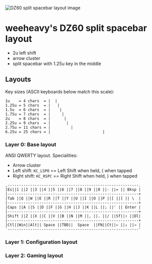 ![DZ60 split spacebar layout image](https://i.imgur.com/EFF7pBN.png)

# weeheavy's DZ60 split spacebar layout

* 2u left shift
* arrow cluster
* split spacebar with 1.25u key in the middle

## Layouts

Key sizes (ASCII keyboards below match this scale):

    1u    = 4 chars  = |  |
    1.25u = 5 chars  = |   |
    1.5u  = 6 chars  = |    |
    1.75u = 7 chars  = |     |
    2u    = 8 chars  = |      |
    2.25u = 9 chars  = |       |
    2.75u = 11 chars = |         |
    6.25u = 25 chars = |                       |


### Layer 0: Base layout

ANSI QWERTY layout. Specialities:

* Arrow cluster
* Left shift: `KC_LSPO` == Left Shift when held, ( when tapped
* Right shift: `KC_RSPC` == Right Shift when held, ) when tapped

```
,----------------------------------------------------------.
|Es||1 ||2 ||3 ||4 ||5 ||6 ||7 ||8 ||9 ||0 ||- ||= || Bksp |
|----------------------------------------------------------+
|Tab ||Q ||W ||E ||R ||T ||Y ||U ||I ||O ||P ||[ ||] || \  |
|----------------------------------------------------------+
|Caps ||A ||S ||D ||F ||G ||H ||J ||K ||L ||; ||' || Enter |
|----------------------------------------------------------+
|Shift ||Z ||X ||C ||V ||B ||N ||M ||, ||. ||/ ||Sf||↑ ||Dl|
|----------------------------------------------------------+
|Ctl||Win||Alt|| Space ||TBD||  Space  ||FN||Ct||← ||↓ ||→ |
`----------------------------------------------------------'
```

### Layer 1: Configuration layout


### Layer 2: Gaming layout

